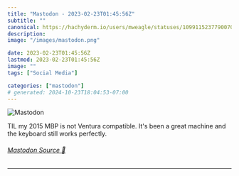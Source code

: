 ```yaml
---
title: "Mastodon - 2023-02-23T01:45:56Z"
subtitle: ""
canonical: https://hachyderm.io/users/mweagle/statuses/109911523779007018
description:
image: "/images/mastodon.png"

date: 2023-02-23T01:45:56Z
lastmod: 2023-02-23T01:45:56Z
image: ""
tags: ["Social Media"]

categories: ["mastodon"]
# generated: 2024-10-23T18:04:53-07:00
---
```

![Mastodon](/images/mastodon.png)

<p>TIL my 2015 MBP is not Ventura compatible. It&#39;s been a great machine and the keyboard still works perfectly.</p>


###### [Mastodon Source 🐘](https://hachyderm.io/@mweagle/109911523779007018)

___
